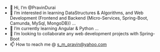 - 👋 Hi, I’m @PravinDurai
- 👀 I’m interested in learning DataStructures & Algorithms, and Web Development (Frontend and Backend {Micro-Services, Spring-Boot, Camunda, MySql, MongoDB}) ...
- 🌱 I’m currently learning Angular & Python ...
- 💞️ I’m looking to collaborate any web development projects with Spring-Boot
- 📫 How to reach me @ s_m_pravin@yahoo.com

<!---
PravinDurai/PravinDurai is a ✨ special ✨ repository because its `README.md` (this file) appears on your GitHub profile.
You can click the Preview link to take a look at your changes.
--->
